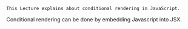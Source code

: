 ```This Lecture explains about conditional rendering in JavaScript.```

Conditional rendering can be done by embedding Javascript into JSX.